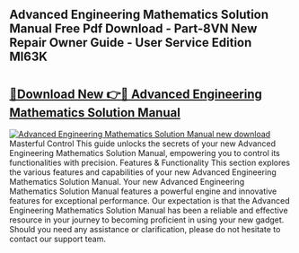 ## Advanced Engineering Mathematics Solution Manual Free Pdf Download - Part-8VN New Repair Owner Guide - User Service Edition Ml63K

# <h2><a href="http://bc1679.oget.top/?id=Advanced+Engineering+Mathematics+Solution+Manual">🔗Download New 👉🔴 Advanced Engineering Mathematics Solution Manual</a></h2>

[![Advanced Engineering Mathematics Solution Manual new download](https://i.imgur.com/5g1atiW.png)](http://bc1679.oget.top/?id=Advanced+Engineering+Mathematics+Solution+Manual)
Masterful Control This guide unlocks the secrets of your new Advanced Engineering Mathematics Solution Manual, empowering you to control its functionalities with precision. Features & Functionality This section explores the various features and capabilities of your new Advanced Engineering Mathematics Solution Manual. Your new Advanced Engineering Mathematics Solution Manual features a powerful engine and innovative features for exceptional performance. Our expectation is that the Advanced Engineering Mathematics Solution Manual has been a reliable and effective resource in your journey to becoming proficient in using your new gadget. Should you need any assistance or clarification, please do not hesitate to contact our support team.
